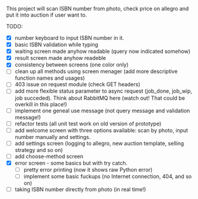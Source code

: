 This project will scan ISBN number from photo, check price on allegro and put it into auction if
user want to.

TODO:

 - [x] number keyboard to input ISBN number in it.
 - [x] basic ISBN validation while typing
 - [x] waiting screen made anyhow readable (query now indicated somehow)
 - [x] result screen made anyhow readeble
 - [x] consistency between screens (one color only)
 - [ ] clean up all methods using screen menager (add more descriptive function names and usages)
 - [ ] 403 issue on request module (check GET headers)
 - [ ] add more flexible status parameter to async request (job_done, job_wip, job succeded). Think about RabbitMQ here (watch out! That could be overkill in this place!)
 - [ ] implement one geneal use message (not query message and validation message!)
 - [ ] refactor tests (all unit test work on old version of prototype)
 - [ ] add welcome screen with three options available: scan by photo, input number manually and settings.
 - [ ] add settings screen (logging to allegro, new auction template, selling strategy and so on)
 - [ ] add choose-method screen
 - [x] error screen - some basics but with try catch.
   - [ ] pretty error printing (now it shows raw Python error)
   - [ ] implement some basic fuckups (no Internet connection, 404, and so on)
 - [ ] taking ISBN number directly from photo (in real time!)
